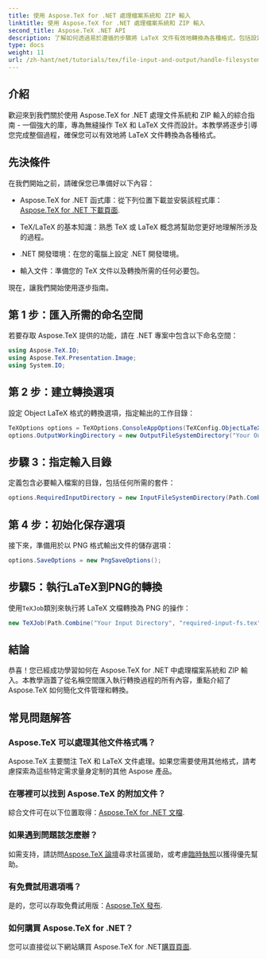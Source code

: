 ```yaml
---
title: 使用 Aspose.TeX for .NET 處理檔案系統和 ZIP 輸入
linktitle: 使用 Aspose.TeX for .NET 處理檔案系統和 ZIP 輸入
second_title: Aspose.TeX .NET API
description: 了解如何透過易於遵循的步驟將 LaTeX 文件有效地轉換為各種格式，包括設定轉換選項、指定輸入目錄和執行轉換。
type: docs
weight: 11
url: /zh-hant/net/tutorials/tex/file-input-and-output/handle-filesystem-and-zip-inputs/
---
```

## 介紹

歡迎來到我們關於使用 Aspose.TeX for .NET 處理文件系統和 ZIP 輸入的綜合指南 - 一個強大的庫，專為無縫操作 TeX 和 LaTeX 文件而設計。本教學將逐步引導您完成整個過程，確保您可以有效地將 LaTeX 文件轉換為各種格式。

## 先決條件

在我們開始之前，請確保您已準備好以下內容：

-  Aspose.TeX for .NET 函式庫：從下列位置下載並安裝該程式庫：[Aspose.TeX for .NET 下載頁面](https://releases.aspose.com/tex/net/).
  
- TeX/LaTeX 的基本知識：熟悉 TeX 或 LaTeX 概念將幫助您更好地理解所涉及的過程。

- .NET 開發環境：在您的電腦上設定 .NET 開發環境。

- 輸入文件：準備您的 TeX 文件以及轉換所需的任何必要包。

現在，讓我們開始使用逐步指南。

## 第 1 步：匯入所需的命名空間

若要存取 Aspose.TeX 提供的功能，請在 .NET 專案中包含以下命名空間：

```csharp
using Aspose.TeX.IO;
using Aspose.TeX.Presentation.Image;
using System.IO;
```

## 第 2 步：建立轉換選項

設定 Object LaTeX 格式的轉換選項，指定輸出的工作目錄：

```csharp
TeXOptions options = TeXOptions.ConsoleAppOptions(TeXConfig.ObjectLaTeX);
options.OutputWorkingDirectory = new OutputFileSystemDirectory("Your Output Directory");
```

## 步驟 3：指定輸入目錄

定義包含必要輸入檔案的目錄，包括任何所需的套件：

```csharp
options.RequiredInputDirectory = new InputFileSystemDirectory(Path.Combine("Your Input Directory", "packages"));
```

## 第 4 步：初始化保存選項

接下來，準備用於以 PNG 格式輸出文件的儲存選項：

```csharp
options.SaveOptions = new PngSaveOptions();
```

## 步驟5：執行LaTeX到PNG的轉換

使用`TeXJob`類別來執行將 LaTeX 文檔轉換為 PNG 的操作：

```csharp
new TeXJob(Path.Combine("Your Input Directory", "required-input-fs.tex"), new ImageDevice(), options).Run();
```

## 結論

恭喜！您已經成功學習如何在 Aspose.TeX for .NET 中處理檔案系統和 ZIP 輸入。本教學涵蓋了從名稱空間匯入執行轉換過程的所有內容，重點介紹了 Aspose.TeX 如何簡化文件管理和轉換。

## 常見問題解答

### Aspose.TeX 可以處理其他文件格式嗎？

Aspose.TeX 主要關注 TeX 和 LaTeX 文件處理。如果您需要使用其他格式，請考慮探索為這些特定需求量身定制的其他 Aspose 產品。

### 在哪裡可以找到 Aspose.TeX 的附加文件？

綜合文件可在以下位置取得：[Aspose.TeX for .NET 文檔](https://reference.aspose.com/tex/net/).

### 如果遇到問題該怎麼辦？

如需支持，請訪問[Aspose.TeX 論壇](https://forum.aspose.com/c/tex/47)尋求社區援助，或考慮[臨時執照](https://purchase.conholdate.com/temporary-license/)以獲得優先幫助。

### 有免費試用選項嗎？

是的，您可以存取免費試用版：[Aspose.TeX 發布](https://releases.aspose.com/).

### 如何購買 Aspose.TeX for .NET？

您可以直接從以下網站購買 Aspose.TeX for .NET[購買頁面](https://purchase.conholdate.com/buy).
